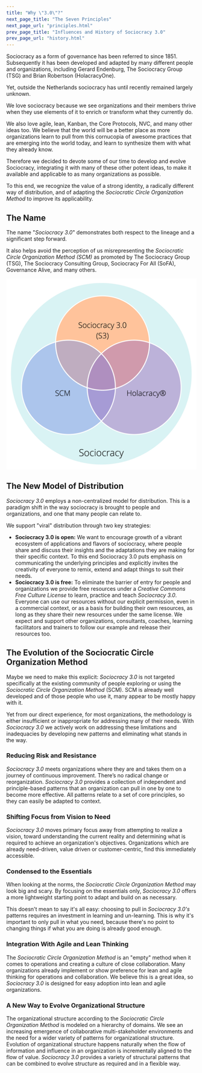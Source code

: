 ```yaml
---
title: "Why \"3.0\"?"
next_page_title: "The Seven Principles"
next_page_url: "principles.html"
prev_page_title: "Influences and History of Sociocracy 3.0"
prev_page_url: "history.html"
---
```



Sociocracy as a form of governance has been referred to since 1851. Subsequently it has been developed and adapted by many different people and organizations, including Gerard Endenburg, The Sociocracy Group (TSG) and Brian Robertson (HolacracyOne).

Yet, outside the Netherlands sociocracy has until recently remained largely unknown.

We love sociocracy because we see organizations and their members thrive when they use elements of it to enrich or transform what they currently do.

We also love agile, lean, Kanban, the Core Protocols, NVC, and many other ideas too. We believe that the world will be a better place as more organizations learn to pull from this cornucopia of awesome practices that are emerging into the world today, and learn to synthesize them with what they already know.

Therefore we decided to devote some of our time to develop and evolve Sociocracy, integrating it with many of these other potent ideas, to make it available and applicable to as many organizations as possible.

To this end, we recognize the value of a strong identity, a radically different way of distribution, and of adapting the *Sociocratic Circle Organization Method* to improve its applicability.

## The Name

The name "*Sociocracy 3.0*" demonstrates both respect to the lineage and a significant step forward.

It also helps avoid the perception of us misrepresenting the _Sociocratic Circle Organization Method (SCM)_ as promoted by The Sociocracy Group (TSG), The Sociocracy Consulting Group, Sociocracy For All (SoFA), Governance Alive, and many others.

![Three variants of sociocracy](img/context/sociocracy-variants.png)

## The New Model of Distribution

*Sociocracy 3.0* employs a non-centralized model for distribution. This is a paradigm shift in the way sociocracy is brought to people and organizations, and one that many people can relate to.

We support "viral" distribution through two key strategies:

* **Sociocracy 3.0 is open:** We want to encourage growth of a vibrant ecosystem of applications and flavors of sociocracy, where people share and discuss their insights and the adaptations they are making for their specific context. To this end Sociocracy 3.0 puts emphasis on communicating the underlying principles and explicitly invites the creativity of everyone to remix, extend and adapt things to suit their needs.
* **Sociocracy 3.0 is free:** To eliminate the barrier of entry for people and organizations we provide free resources under a *Creative Commons Free Culture License* to learn, practice and teach *Sociocracy 3.0*. Everyone can use our resources without our explicit permission, even in a commercial context, or as a basis for building their own resources, as long as they share their new resources under the same license. We expect and support other organizations, consultants, coaches, learning facilitators and trainers to follow our example and release their resources too.

## The Evolution of the Sociocratic Circle Organization Method

Maybe we need to make this explicit: _Sociocracy 3.0_ is not targeted specifically at the existing community of people exploring or using the _Sociocratic Circle Organization Method_ (SCM). SCM is already well developed and of those people who use it, many appear to be mostly happy with it.

Yet from our direct experience, for most organizations, the methodology is either insufficient or inappropriate for addressing many of their needs. With _Sociocracy 3.0_ we actively work on addressing these limitations and inadequacies by developing new patterns and eliminating what stands in the way.

### Reducing Risk and Resistance

_Sociocracy 3.0_ meets organizations where they are and takes them on a journey of continuous improvement. There’s no radical change or reorganization. _Sociocracy 3.0_ provides a collection of independent and principle-based patterns that an organization can pull in one by one to become more effective. All patterns relate to a set of core principles, so they can easily be adapted to context.

### Shifting Focus from Vision to Need

_Sociocracy 3.0_ moves primary focus away from attempting to realize a vision, toward understanding the current reality and determining what is required to achieve an organization's objectives. Organizations which are already need-driven, value driven or customer-centric, find this immediately accessible.

### Condensed to the Essentials

When looking at the norms, the _Sociocratic Circle Organization Method_ may look big and scary. By focusing on the essentials only, _Sociocracy 3.0_ offers a more lightweight starting point to adapt and build on as necessary.

This doesn't mean to say it's all easy: choosing to pull in *Sociocracy 3.0's* patterns requires an investment in learning and un-learning. This is why it's important to only pull in what you need, because there's no point to changing things if what you are doing is already good enough.

### Integration With Agile and Lean Thinking

The *Sociocratic Circle Organization Method* is an "empty" method when it comes to operations and creating a culture of close collaboration. Many organizations already implement or show preference for lean and agile thinking for operations and collaboration. We believe this is a great idea, so *Sociocracy 3.0* is designed for easy adoption into lean and agile organizations.

### A New Way to Evolve Organizational Structure

The organizational structure according to the *Sociocratic Circle Organization Method* is modeled on a hierarchy of domains. We see an increasing emergence of collaborative multi-stakeholder environments and the need for a wider variety of patterns for organizational structure.
Evolution of organizational structure happens naturally when the flow of information and influence in an organization is incrementally aligned to the flow of value. *Sociocracy 3.0* provides a variety of structural patterns that can be combined to evolve structure as required and in a flexible way.

